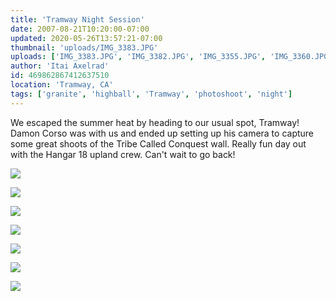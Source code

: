 ```yaml
---
title: 'Tramway Night Session'
date: 2007-08-21T10:20:00-07:00
updated: 2020-05-26T13:57:21-07:00
thumbnail: 'uploads/IMG_3383.JPG'
uploads: ['IMG_3383.JPG', 'IMG_3382.JPG', 'IMG_3355.JPG', 'IMG_3360.JPG', 'IMG_3362.JPG', 'IMG_3363.JPG', 'IMG_3364.JPG']
author: 'Itai Axelrad'
id: 469862867412637510
location: 'Tramway, CA'
tags: ['granite', 'highball', 'Tramway', 'photoshoot', 'night']
---
```


We escaped the summer heat by heading to our usual spot, Tramway! Damon Corso was with us and ended up setting up his camera to capture some great shoots of the Tribe Called Conquest wall. Really fun day out with the Hangar 18 upland crew. Can't wait to go back!

![](uploads/IMG_3383.JPG)

![](uploads/IMG_3382.JPG)

![](uploads/IMG_3355.JPG)

![](uploads/IMG_3360.JPG)

![](uploads/IMG_3362.JPG)

![](uploads/IMG_3363.JPG)

![](uploads/IMG_3364.JPG)
